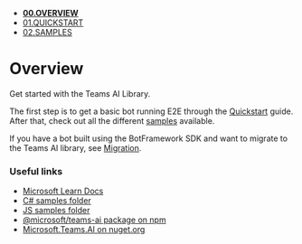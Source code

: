 - [**00.OVERVIEW**](./00.OVERVIEW.md)
- [01.QUICKSTART](./01.QUICKSTART.md)
- [02.SAMPLES](./02.SAMPLES.md)
  
# Overview

Get started with the Teams AI Library.

The first step is to get a basic bot running E2E through the [Quickstart](./01.QUICKSTART.md) guide. After that, check out all the different [samples](02.SAMPLES.md) available.

If you have a bot built using the BotFramework SDK and want to migrate to the Teams AI library, see [Migration](./MIGRATION/00.OVERVIEW.md).

### Useful links

- [Microsoft Learn Docs](https://learn.microsoft.com/en-us/microsoftteams/platform/bots/how-to/teams%20conversational%20ai/teams-conversation-ai-overview)
- [C# samples folder](https://github.com/microsoft/teams-ai/tree/main/dotnet/samples)
- [JS samples folder](https://github.com/microsoft/teams-ai/tree/main/js/samples)
- [@microsoft/teams-ai package on npm](https://www.npmjs.com/package/@microsoft/teams-ai)
- [Microsoft.Teams.AI on nuget.org](https://www.nuget.org/packages/Microsoft.Teams.AI)